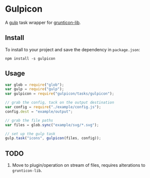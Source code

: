 # Gulpicon

A [gulp](https://github.com/gulpjs/gulp) task wrapper for [grunticon-lib](https://github.com/filamentgroup/grunticon-lib).

## Install

To install to your project and save the dependency in `package.json`:

```
npm install -s gulpicon
```

## Usage

```javascript
var glob = require("glob");
var gulp = require("gulp");
var gulpicon = require("gulpicon/tasks/gulpicon");

// grab the config, tack on the output destination
var config = require("./example/config.js");
config.dest = "example/output";

// grab the file paths
var files = glob.sync("example/svg/*.svg");

// set up the gulp task
gulp.task("icons", gulpicon(files, config));
```

## TODO

1. Move to plugin/operation on stream of files, requires alterations to `grunticon-lib`.
